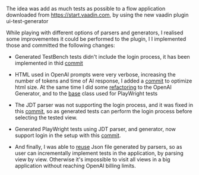 

The idea was add as much tests as possible to a flow application downloaded from https://start.vaadin.com, by using the new vaadin plugin ui-test-generator

While playing with different options of parsers and generators, I realised some improvementes it could be performed to the plugin, I I implemented those and committed the following changes:

- Generated TestBench tests didn't include the login process, it has been implemented in thid [commit](https://github.com/vaadin/ui-test-generator/commit/d2e8f350e556a9b625341474b9fa66eb1facfd5c) 

- HTML used in OpenAI prompts were very verbose, increasing the number of tokens and time of AI response, I added a [commit](https://github.com/vaadin/ui-test-generator/commit/ed1c88bfc5f66651def5cc7665888522fb90fec0) to optimize html size. At the same time I did some [refactoring](https://github.com/vaadin/ui-test-generator/commit/45182cc0819bfc04a05dd93e219d7763f2f47c6c) to the OpenAI Generator, and to the [base](https://github.com/vaadin/ui-test-generator/commit/36b946b18a7453ffeabc9b3fe4346b38af9a7857) class used for PlayWright tests

- The JDT parser was not supporting the login process, and it was fixed in this [commit](https://github.com/vaadin/ui-test-generator/commit/5f4e724926f89897ed5e04470a3255e75721ed2f), so as generated tests can perform the login process before selecting the tested view.

- Generated PlayWright tests using JDT parser, and generator, now support login in the setup with this [commit](https://github.com/vaadin/ui-test-generator/commit/26fa84f0fbf74d47f70c9a42720e57f7ee5b53e1).

- And finally, I was able to [reuse](https://github.com/vaadin/ui-test-generator/commit/b0bcb1dbdc313777d68a0b15a5a4488ba921e2b5) Json file generated by parsers, so as user can incrementally implement tests in the application, by parsing view by view. Otherwise it's impossible to visit all views in a big application without reaching OpenAI billing limits.


